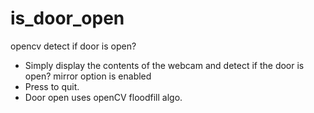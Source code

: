# is_door_open
opencv detect if door is open?


* Simply display the contents of the webcam and detect if the door is open?  mirror option is enabled 
* Press <esc> to quit.
* Door open uses openCV floodfill algo.

